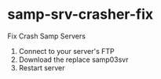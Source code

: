 # samp-srv-crasher-fix

Fix Crash Samp Servers

1. Сonnect to your server's FTP
2. Download the replace samp03svr
3. Restart server
